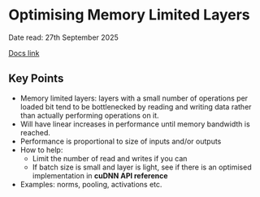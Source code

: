 # Optimising Memory Limited Layers

Date read: 27th September 2025

[Docs link](TODO)

## Key Points
* Memory limited layers: layers with a small number of operations per loaded bit tend to be bottlenecked by reading and writing data
rather than actually performing operations on it.
* Will have linear increases in performance until memory bandwidth is reached.
* Performance is proportional to size of inputs and/or outputs
* How to help:
	* Limit the number of read and writes if you can
	* If batch size is small and layer is light, see if there is an optimised implementation in **cuDNN API reference**
* Examples: norms, pooling, activations etc.